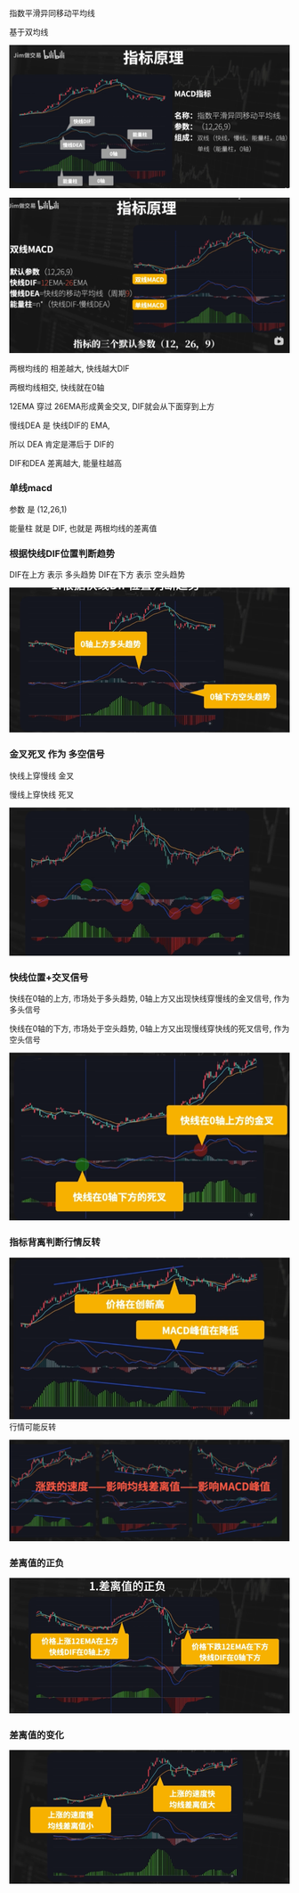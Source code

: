 指数平滑异同移动平均线

基于双均线


![](../../assets/Pasted%20image%2020240508011248.png)



![](../../assets/Pasted%20image%2020240508011326.png)

两根均线的 相差越大, 快线越大DIF

两根均线相交, 快线就在0轴


12EMA 穿过 26EMA形成黄金交叉,  DIF就会从下面穿到上方


慢线DEA 是 快线DIF的 EMA, 

所以 DEA 肯定是滞后于 DIF的



DIF和DEA 差离越大, 能量柱越高



### 单线macd

参数 是 (12,26,1)

能量柱 就是 DIF, 也就是 两根均线的差离值



### 根据快线DIF位置判断趋势


DIF在上方 表示 多头趋势
DIF在下方 表示 空头趋势

![](../../assets/Pasted%20image%2020240508013233.png)

### 金叉死叉 作为 多空信号

快线上穿慢线 金叉

慢线上穿快线 死叉

![](../../assets/Pasted%20image%2020240508013220.png)

### 快线位置+交叉信号

快线在0轴的上方,  市场处于多头趋势, 0轴上方又出现快线穿慢线的金叉信号, 作为多头信号

快线在0轴的下方,  市场处于空头趋势, 0轴上方又出现慢线穿快线的死叉信号, 作为空头信号

![](../../assets/Pasted%20image%2020240508013441.png)
### 指标背离判断行情反转

![](../../assets/Pasted%20image%2020240508013655.png)
行情可能反转


![](../../assets/Pasted%20image%2020240508014744.png)



### 差离值的正负

![](../../assets/Pasted%20image%2020240508014108.png)

### 差离值的变化

![](../../assets/Pasted%20image%2020240508014411.png)
